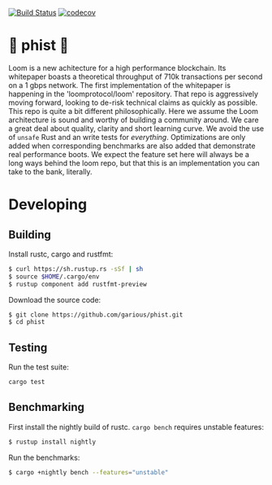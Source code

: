 [![Build Status](https://travis-ci.org/garious/phist.svg?branch=master)](https://travis-ci.org/garious/phist)
[![codecov](https://codecov.io/gh/garious/phist/branch/master/graph/badge.svg)](https://codecov.io/gh/garious/phist)

# :punch: phist :punch:

Loom is a new achitecture for a high performance blockchain. Its whitepaper boasts a theoretical
throughput of 710k transactions per second on a 1 gbps network. The first implementation of the
whitepaper is happening in the 'loomprotocol/loom' repository. That repo is aggressively moving
forward, looking to de-risk technical claims as quickly as possible. This repo is quite a bit
different philosophically. Here we assume the Loom architecture is sound and worthy of building
a community around. We care a great deal about quality, clarity and short learning curve. We
avoid the use of `unsafe` Rust and an write tests for *everything*.  Optimizations are only
added when corresponding benchmarks are also added that demonstrate real performance boots. We
expect the feature set here will always be a long ways behind the loom repo, but that this is
an implementation you can take to the bank, literally.

# Developing

Building
---

Install rustc, cargo and rustfmt:

```bash
$ curl https://sh.rustup.rs -sSf | sh
$ source $HOME/.cargo/env
$ rustup component add rustfmt-preview
```

Download the source code:

```bash
$ git clone https://github.com/garious/phist.git
$ cd phist
```

Testing
---

Run the test suite:

```bash
cargo test
```

Benchmarking
---

First install the nightly build of rustc. `cargo bench` requires unstable features:

```bash
$ rustup install nightly
```

Run the benchmarks:

```bash
$ cargo +nightly bench --features="unstable"
```
